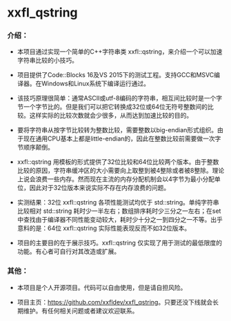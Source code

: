 xxfl_qstring
==========


### 介绍：
* 本项目通过实现一个简单的C++字符串类 xxfl::qstring，来介绍一个可以加速字符串比较的小技巧。

* 项目提供了Code::Blocks 16及VS 2015下的测试工程。支持GCC和MSVC编译器。在Windows和Linux系统下编译运行通过。

* 该技巧原理很简单：通常ASCII或utf-8编码的字符串，相互间比较时是一个字节一个字节比的。但是我们可以把它转换成32位或64位无符号整数间的比较。这样实际的比较次数就会少很多，从而达到加速比较的目的。

* 要将字符串从按字节比较转为整数比较，需要整数以big-endian形式组织。由于现在通用CPU基本上都是little-endian的，因此在整数比较前需要做一次字节顺序颠倒。

* xxfl::qstring 用模板的形式提供了32位比较和64位比较两个版本。由于整数比较的原因，字符串缓冲区的大小需要向上取整到被4整除或者被8整除。理论上说会浪费一些内存。然而现在主流的内存分配机制会以4字节为最小分配单位，因此对于32位版本来说实际不存在内存浪费的问题。

* 实测结果：32位 xxfl::qstring 各项性能测试均优于 std::string。单纯字符串比较相对 std::string 耗时少一半左右；数组排序耗时少三分之一左右；在set中查找由于编译器不同性能变动较大，耗时少十分之一到四分之一不等。出乎意料的是：64位 xxfl::qstring 实际性能表现反而不如32位版本。

* 项目的主要目的在于展示技巧。xxfl::qstring 仅实现了用于测试的最低限度的功能。有心者可自行对其改造或扩展。


### 其他：
* 本项目是个人开源项目。代码可以自由使用，但是请自担风险。

* 项目主页：<https://github.com/xxfldev/xxfl_qstring>。只要还没下线就会长期维护。有任何相关问题或者建议欢迎联系。